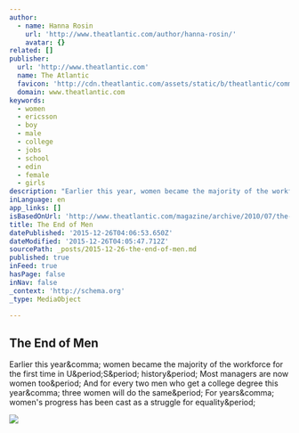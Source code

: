 ```yaml
---
author:
  - name: Hanna Rosin
    url: 'http://www.theatlantic.com/author/hanna-rosin/'
    avatar: {}
related: []
publisher:
  url: 'http://www.theatlantic.com'
  name: The Atlantic
  favicon: 'http://cdn.theatlantic.com/assets/static/b/theatlantic/common/img/favicon.ico'
  domain: www.theatlantic.com
keywords:
  - women
  - ericsson
  - boy
  - male
  - college
  - jobs
  - school
  - edin
  - female
  - girls
description: "Earlier this year, women became the majority of the workforce for the first time in U.S. history. Most managers are now women too. And for every two men who get a college degree this year, three women will do the same. For years, women's progress has been cast as a struggle for equality."
inLanguage: en
app_links: []
isBasedOnUrl: 'http://www.theatlantic.com/magazine/archive/2010/07/the-end-of-men/308135/'
title: The End of Men
datePublished: '2015-12-26T04:06:53.650Z'
dateModified: '2015-12-26T04:05:47.712Z'
sourcePath: _posts/2015-12-26-the-end-of-men.md
published: true
inFeed: true
hasPage: false
inNav: false
_context: 'http://schema.org'
_type: MediaObject

---
```

<article style=""><h1>The End of Men</h1><p>Earlier this year&amp;comma; women became the majority of the workforce for the first time in U&amp;period;S&amp;period; history&amp;period; Most managers are now women too&amp;period; And for every two men who get a college degree this year&amp;comma; three women will do the same&amp;period; For years&amp;comma; women's progress has been cast as a struggle for equality&amp;period;</p><img src="http://cdn.theatlantic.com/assets/media/img/2015/05/original_14b-1/lead_960.jpg?1431969974" /></article>